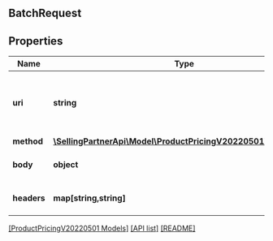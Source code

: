 ## BatchRequest

## Properties

Name | Type | Description | Notes
------------ | ------------- | ------------- | -------------
**uri** | **string** | The URI associated with an individual request within a batch. For FeaturedOfferExpectedPrice, this should be '/products/pricing/2022-05-01/offer/featuredOfferExpectedPrice'. |
**method** | [**\SellingPartnerApi\Model\ProductPricingV20220501\HttpMethod**](HttpMethod.md) |  |
**body** | **object** | Additional HTTP body information associated with an individual request within a batch. | [optional]
**headers** | **map[string,string]** | A mapping of additional HTTP headers to send/receive for an individual request within a batch. | [optional]

[[ProductPricingV20220501 Models]](../) [[API list]](../../Api) [[README]](../../../README.md)
